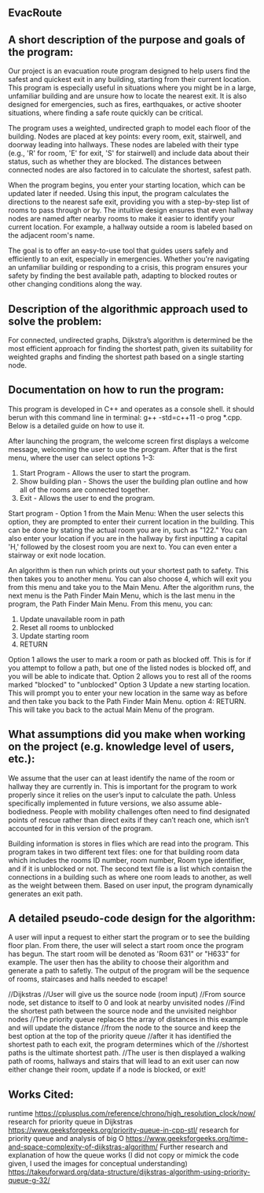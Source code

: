 ## EvacRoute

## A short description of the purpose and goals of the program:

Our project is an evacuation route program designed to help users find the safest and quickest exit in any building, starting from their current location. This program is especially useful in situations where you might be in a large, unfamiliar building and are unsure how to locate the nearest exit. It is also designed for emergencies, such as fires, earthquakes, or active shooter situations, where finding a safe route quickly can be critical.

The program uses a weighted, undirected graph to model each floor of the building. Nodes are placed at key points: every room, exit, stairwell, and doorway leading into hallways. These nodes are labeled with their type (e.g., 'R' for room, 'E' for exit, 'S' for stairwell) and include data about their status, such as whether they are blocked. The distances between connected nodes are also factored in to calculate the shortest, safest path.

When the program begins, you enter your starting location, which can be updated later if needed. Using this input, the program calculates the directions to the nearest safe exit, providing you with a step-by-step list of rooms to pass through or by. The intuitive design ensures that even hallway nodes are named after nearby rooms to make it easier to identify your current location. For example, a hallway outside a room is labeled based on the adjacent room's name.

The goal is to offer an easy-to-use tool that guides users safely and efficiently to an exit, especially in emergencies. Whether you're navigating an unfamiliar building or responding to a crisis, this program ensures your safety by finding the best available path, adapting to blocked routes or other changing conditions along the way.

## Description of the algorithmic approach used to solve the problem:

For connected, undirected graphs, Dijkstra’s algorithm is determined be the most efficient approach for finding the shortest path, given its suitability for weighted graphs and finding the shortest path based on a single starting node. 

## Documentation on how to run the program:

This program is developed in C++ and operates as a console shell. it should berun with this command line in terminal: g++ -std=c++11 -o prog *.cpp. Below is a detailed guide on how to use it.

After launching the program, the welcome screen first displays a welcome message, welcoming the user to use the program. After that is the first menu, where the user can select options 1–3:

1) Start Program - Allows the user to start the program.
2) Show building plan - Shows the user the building plan outline and how all of the rooms are connected together.
3) Exit - Allows the user to end the program.

Start program - Option 1 from the Main Menu:
When the user selects this option, they are prompted to enter their current location in the building. This can be done by stating the actual room you are in, such as "122." You can also enter your location if you are in the hallway by first inputting a capital 'H,' followed by the closest room you are next to. You can even enter a stairway or exit node location. 

An algorithm is then run which prints out your shortest path to safety. This then takes you to another menu. You can also choose 4, which will exit you from this menu and take you to the Main Menu. After the algorithm runs, the next menu is the Path Finder Main Menu, which is the last menu in the program, the Path Finder Main Menu. From this menu, you can:

 1. Update unavailable room in path
 2. Reset all rooms to unblocked
 3. Update starting room
 4. RETURN

Option 1 allows the user to mark a room or path as blocked off. This is for if you attempt to follow a path, but one of the listed nodes is blocked off, and you will be able to indicate that.
Option 2 allows you to rest all of the rooms marked "blocked" to "unblocked"
Option 3 Update a new starting location. This will prompt you to enter your new location in the same way as before and then take you back to the Path Finder Main Menu.
option 4: RETURN. This will take you back to the actual Main Menu of the program.

## What assumptions did you make when working on the project (e.g. knowledge level of users, etc.):

We assume that the user can at least identify the name of the room or hallway they are currently in. This is important for the program to work properly since it relies on the user’s input to calculate the path. Unless specifically implemented in future versions, we also assume able-bodiedness. People with mobility challenges often need to find designated points of rescue rather than direct exits if they can’t reach one, which isn’t accounted for in this version of the program.

Building information is stores in flies which are read into the program. This program takes in two different text files: one for that building room data which includes the rooms ID number, room number, Room type identifier, and if it is unblocked or not. The second text file is a list which contaisn the connections in a building such as where one room leads to another, as well as the weight between them. Based on user input, the program dynamically generates an exit path. 

## A detailed pseudo-code design for the algorithm:

A user will input a request to either start the program or to see the building floor plan. From there, the user will
select a start room once the program has begun. The start room will be denoted as 'Room 631" or "H633" for example. The
user then has the ability to choose their algorithm and generate a path to safetly. The output of the program will
be the sequence of rooms, staircases and halls needed to escape!

//Dijkstras
//User will give us the source node (room input)
//From source node, set distance to itself to 0 and look at nearby unvisited nodes
//Find the shortest path between the source node and the unvisited neighbor nodes
//The priority queue replaces the array of distances in this example and will update the distance
//from the node to the source and keep the best option at the top of the priority queue
//after it has identified the shortest path to each exit, the program determines which of the
//shortest paths is the ultimate shortest path. 
//The user is then displayed a walking path of rooms, hallways and stairs that will lead to an exit
user can now either change their room, update if a node is blocked, or exit!

## Works Cited:
runtime 
https://cplusplus.com/reference/chrono/high_resolution_clock/now/
research for priority queue in Dijkstras
https://www.geeksforgeeks.org/priority-queue-in-cpp-stl/
research for priority queue and analysis of big O
https://www.geeksforgeeks.org/time-and-space-complexity-of-dijkstras-algorithm/
Further research and explanation of how the queue works (I did not copy or mimick the code given, I used the images for conceptual understanding)
https://takeuforward.org/data-structure/dijkstras-algorithm-using-priority-queue-g-32/

